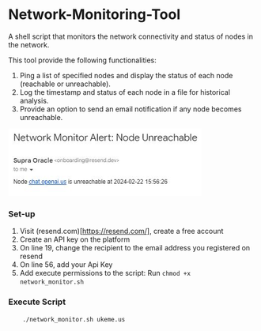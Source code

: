 # Network-Monitoring-Tool
A shell script that monitors the network connectivity and status of nodes in the network. 

This tool provide the following functionalities:
1. Ping a list of specified nodes and display the status of each node (reachable or
unreachable).
2. Log the timestamp and status of each node in a file for historical analysis.
3. Provide an option to send an email notification if any node becomes unreachable.

![node alert](./node_alert.JPG)

### Set-up

1. Visit (resend.com)[https://resend.com/], create a free account
2. Create an API key on the platform
3. On line 19, change the recipient to the email address you registered on resend
4. On line 56, add your Api Key
5. Add execute permissions to the script: Run `chmod +x network_monitor.sh`

### Execute Script

```
    ./network_monitor.sh ukeme.us
```